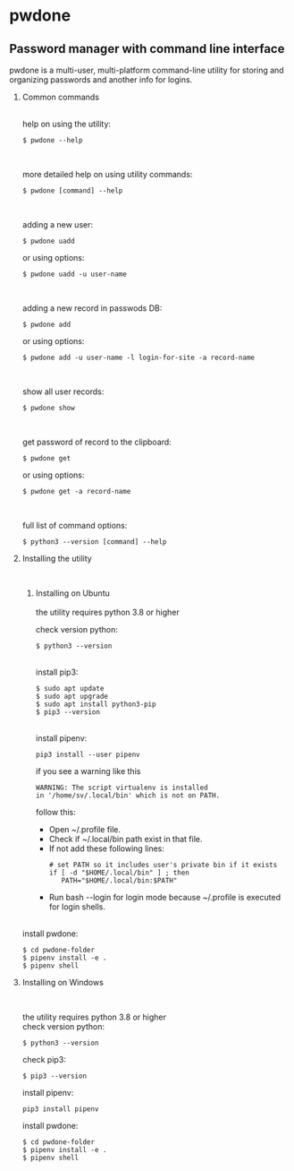 # pwdone

## Password manager with command line interface

pwdone is a multi-user, multi-platform command-line utility for storing and organizing passwords and another info for
logins.

1. Common commands
   <br>
   <br>

   help on using the utility:
    ```
    $ pwdone --help
    ```
   <br>   

   more detailed help on using utility commands:
    ```
    $ pwdone [command] --help
    ```
   <br>   

   adding a new user:
    ```
    $ pwdone uadd
    ```
   or using options:
    ```
    $ pwdone uadd -u user-name
    ``` 
   <br>      

   adding a new record in passwods DB:
    ```
    $ pwdone add
    ```
   or using options:
   ```
   $ pwdone add -u user-name -l login-for-site -a record-name
   ```
   <br>   

   show all user records:
    ```
    $ pwdone show
    ```
   <br>   

   get password of record to the clipboard:
    ```
    $ pwdone get
    ```
   or using options:
    ```
    $ pwdone get -a record-name
    ```
   <br>   

   full list of command options:
    ```
    $ python3 --version [command] --help
    ```

2. Installing the utility

   <br>

    1. Installing on Ubuntu
       <br>   
       the utility requires python 3.8 or higher

       check version python:
       ```
       $ python3 --version
       ```
       <br>
       install pip3:
       
       ```
       $ sudo apt update
       $ sudo apt upgrade
       $ sudo apt install python3-pip
       $ pip3 --version
       ```
       <br>
       install pipenv:
       
       ```
       pip3 install --user pipenv
       ```
       if you see a warning like this
       ```
       WARNING: The script virtualenv is installed 
       in '/home/sv/.local/bin' which is not on PATH.
       ```
       follow this:
         - Open ~/.profile file.
         - Check if ~/.local/bin path exist in that file.
         - If not add these following lines:
            ```
            # set PATH so it includes user's private bin if it exists
            if [ -d "$HOME/.local/bin" ] ; then
               PATH="$HOME/.local/bin:$PATH"
            ```
         - Run bash --login for login mode because ~/.profile 
           is executed for login shells.
           <br>
    <br>      

    install pwdone:
    ```
   $ cd pwdone-folder
   $ pipenv install -e .
   $ pipenv shell
   ```
           

2. Installing on Windows
   
   <br>
   
   the utility requires python 3.8 or higher<br> 
   check version python:
   ```
   $ python3 --version
   ```
   
   check pip3:
   ```
   $ pip3 --version
   ```
   install pipenv:
   
   ```
   pip3 install pipenv
   ```    

    install pwdone:
    ```
   $ cd pwdone-folder
   $ pipenv install -e .
   $ pipenv shell
   ```
